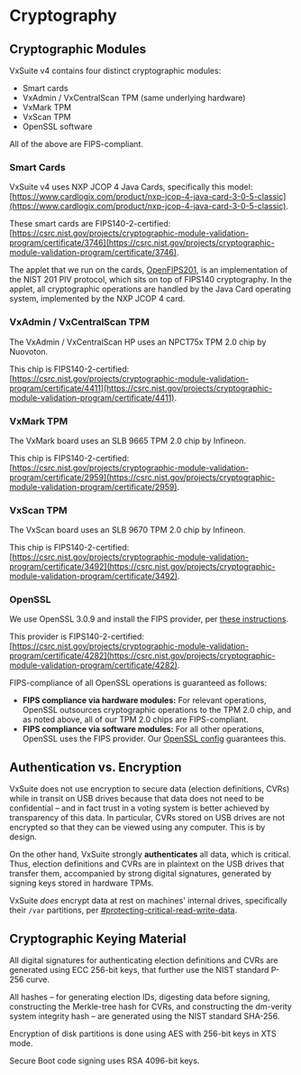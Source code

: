 # Cryptography

## Cryptographic Modules

VxSuite v4 contains four distinct cryptographic modules:

* Smart cards
* VxAdmin / VxCentralScan TPM (same underlying hardware)
* VxMark TPM
* VxScan TPM
* OpenSSL software

All of the above are FIPS-compliant.

### Smart Cards

VxSuite v4 uses NXP JCOP 4 Java Cards, specifically this model: [https://www.cardlogix.com/product/nxp-jcop-4-java-card-3-0-5-classic](https://www.cardlogix.com/product/nxp-jcop-4-java-card-3-0-5-classic).

These smart cards are FIPS140-2-certified:\
[https://csrc.nist.gov/projects/cryptographic-module-validation-program/certificate/3746](https://csrc.nist.gov/projects/cryptographic-module-validation-program/certificate/3746).

The applet that we run on the cards, [OpenFIPS201](https://github.com/votingworks/OpenFIPS201), is an implementation of the NIST 201 PIV protocol, which sits on top of FIPS140 cryptography. In the applet, all cryptographic operations are handled by the Java Card operating system, implemented by the NXP JCOP 4 card.

### VxAdmin / VxCentralScan TPM

The VxAdmin / VxCentralScan HP uses an NPCT75x TPM 2.0 chip by Nuovoton.

This chip is FIPS140-2-certified: [https://csrc.nist.gov/projects/cryptographic-module-validation-program/certificate/4411](https://csrc.nist.gov/projects/cryptographic-module-validation-program/certificate/4411).

### VxMark TPM

The VxMark board uses an SLB 9665 TPM 2.0 chip by Infineon.

This chip is FIPS140-2-certified: [https://csrc.nist.gov/projects/cryptographic-module-validation-program/certificate/2959](https://csrc.nist.gov/projects/cryptographic-module-validation-program/certificate/2959).

### VxScan TPM

The VxScan board uses an SLB 9670 TPM 2.0 chip by Infineon.

This chip is FIPS140-2-certified: [https://csrc.nist.gov/projects/cryptographic-module-validation-program/certificate/3492](https://csrc.nist.gov/projects/cryptographic-module-validation-program/certificate/3492).

### OpenSSL

We use OpenSSL 3.0.9 and install the FIPS provider, per [these instructions](https://github.com/openssl/openssl/blob/master/README-FIPS.md#installing-the-fips-provider).

This provider is FIPS140-2-certified: [https://csrc.nist.gov/projects/cryptographic-module-validation-program/certificate/4282](https://csrc.nist.gov/projects/cryptographic-module-validation-program/certificate/4282).

FIPS-compliance of all OpenSSL operations is guaranteed as follows:

* **FIPS compliance via hardware modules:** For relevant operations, OpenSSL outsources cryptographic operations to the TPM 2.0 chip, and as noted above, all of our TPM 2.0 chips are FIPS-compliant.
* **FIPS compliance via software modules:** For all other operations, OpenSSL uses the FIPS provider. Our [OpenSSL config](https://github.com/votingworks/vxsuite-build-system/blob/main/playbooks/trusted_build/files/openssl-3.0.9.cnf) guarantees this.

## Authentication vs. Encryption

VxSuite does not use encryption to secure data (election definitions, CVRs) while in transit on USB drives because that data does not need to be confidential – and in fact trust in a voting system is better achieved by transparency of this data. In particular, CVRs stored on USB drives are not encrypted so that they can be viewed using any computer. This is by design.

On the other hand, VxSuite strongly **authenticates** all data, which is critical. Thus, election definitions and CVRs are in plaintext on the USB drives that transfer them, accompanied by strong digital signatures, generated by signing keys stored in hardware TPMs.

VxSuite _does_ encrypt data at rest on machines' internal drives, specifically their `/var` partitions, per [#protecting-critical-read-write-data](system-integrity.md#protecting-critical-read-write-data "mention").

## Cryptographic Keying Material

All digital signatures for authenticating election definitions and CVRs are generated using ECC 256-bit keys, that further use the NIST standard P-256 curve.

All hashes – for generating election IDs, digesting data before signing, constructing the Merkle-tree hash for CVRs, and constructing the dm-verity system integrity hash – are generated using the NIST standard SHA-256.

Encryption of disk partitions is done using AES with 256-bit keys in XTS mode.

Secure Boot code signing uses RSA 4096-bit keys.
